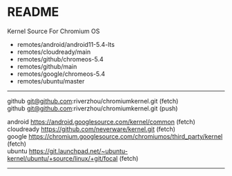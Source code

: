 # README  

Kernel Source For Chromium OS  

- remotes/android/android11-5.4-lts
- remotes/cloudready/main
- remotes/github/chromeos-5.4
- remotes/github/main
- remotes/google/chromeos-5.4
- remotes/ubuntu/master

---
github  git@github.com:riverzhou/chromiumkernel.git (fetch)  
github  git@github.com:riverzhou/chromiumkernel.git (push)  

android https://android.googlesource.com/kernel/common (fetch)  
cloudready  https://github.com/neverware/kernel.git (fetch)  
google  https://chromium.googlesource.com/chromiumos/third_party/kernel (fetch)  
ubuntu  https://git.launchpad.net/~ubuntu-kernel/ubuntu/+source/linux/+git/focal (fetch)  

---

